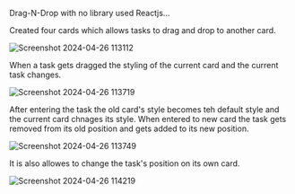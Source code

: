 Drag-N-Drop with no library used Reactjs...

Created four cards which allows tasks to drag and drop to another card.

![Screenshot 2024-04-26 113112](https://github.com/demetgas/drag-n-drop/assets/77278951/670bef56-a05b-4d6a-9d5a-fd6345a7a30c)

When a task gets dragged the styling of the current card and the current task changes.

![Screenshot 2024-04-26 113719](https://github.com/demetgas/drag-n-drop/assets/77278951/f840ab69-3b32-4690-90cc-ab6dc850494f)

After entering the task the old card's style becomes teh default style and the current card chnages its style. When entered to new card the task gets removed from its old position and gets added to its new position.  

![Screenshot 2024-04-26 113749](https://github.com/demetgas/drag-n-drop/assets/77278951/c4e44ec8-3561-41f8-ad19-c624f01cb0a3)

It is also allowes to change the task's position on its own card.

![Screenshot 2024-04-26 114219](https://github.com/demetgas/drag-n-drop/assets/77278951/3db73232-f1a1-4f5c-afba-dd80bb6f4854)

